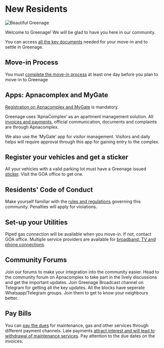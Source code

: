 # New Residents


![Beautiful Greenage](/assets/images/gardens2.jpg)


Welcome to Greenage! We will be glad to have you here in our community.

You can access [all the key documents](https://bit.ly/greenage-info) needed for your move-in and to settle in Greenage.

## Move-in Process

You must [complete the move-in process](/relocation/move-in) at least one day before you plan to move-in to Greenage

## Apps: Apnacomplex and MyGate

[Registration on Apnacomplex and MyGate](/info/apps) is mandatory. 

Greenage uses ‘ApnaComplex’ as an apartment management solution. All [invoices and payments](/info/dues), official communication, documents and complaints are through Apnacomplex.  

We also use the ‘MyGate’ app for visitor management. Visitors and daily helps will require approval through this app for gaining entry to the complex. 

## Register your vehicles and get a sticker

All your vehicles with a valid parking lot must have a Greenage issued [sticker](/policies/stickers/). Visit the GOA office to get one. 

## Residents' Code of Conduct

Make yourself familiar with the [rules and regulations](/policies/coc) governing this community. Penalties will apply for violations. 

## Set-up your Utilities

Piped gas connection will be available when you move-in. If not, contact GOA office. Multiple service providers are available for [broadband, TV and phone connections](/info/internet).

## Community Forums

Join our forums to make your integration into the community easier. Head to the community forum on Apnacomplex to take part in the lively discussions and get the important updates. Join Greenage Broadcast channel on Telegram for getting all the key updates. All the blocks have seperate Whatsapp/Telegram groups. Join them to get to know your neighbours better.

## Pay Bills

You can [pay the dues](/info/dues) for maintenance, gas and other services through different payment channels. Late payments [attract interest and will lead to withdrawal of maintenance services](https://drive.google.com/drive/folders/193JDN5bCTfq3qvyHuoyegZttD_Xzd3v4). Pay attention to the due dates on the invoices.
